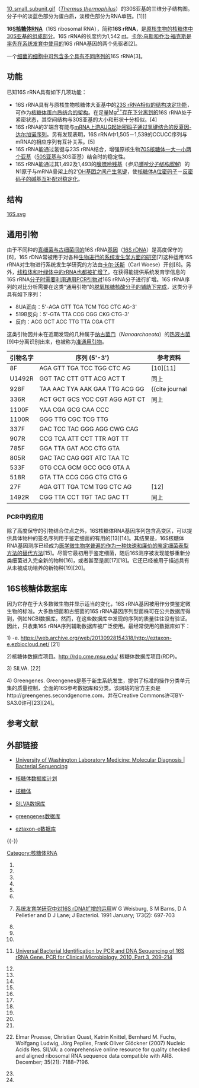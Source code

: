 [10_small_subunit.gif](https://zh.wikipedia.org/wiki/File:10_small_subunit.gif "fig:10_small_subunit.gif")（*[Thermus
thermophilus](https://zh.wikipedia.org/wiki/Thermus_thermophilus "wikilink")*）的30S亚基的三维分子结构图。分子中的淡蓝色部分为蛋白质，淡橙色部分为RNA单链。\[1\]\]\]

**16[S核糖体RNA](https://zh.wikipedia.org/wiki/斯維德伯格 "wikilink")**（16S
ribosomal RNA），简称**16S
rRNA**，是[原核生物的](../Page/原核生物.md "wikilink")[核糖体中](../Page/核糖体.md "wikilink")[30S亚基的组成部分](https://zh.wikipedia.org/wiki/30S亚基 "wikilink")。16S
rRNA的长度约为1,542
[nt](../Page/核苷酸.md "wikilink")。[卡尔·乌斯和](../Page/卡尔·乌斯.md "wikilink")[乔治·福克斯是率先在](../Page/乔治·福克斯_\(生物学家\).md "wikilink")[系统发育中使用的](../Page/系统发生学.md "wikilink")16S
rRNA基因的两个先驱者\[2\]。

一个[细菌的](../Page/细菌.md "wikilink")[细胞中可包含多个具有不同序列的](../Page/细胞.md "wikilink")16S
rRNA\[3\]。

## 功能

已知16S rRNA具有如下几项功能：

  - 16S rRNA具有与原核生物核糖体大亚基中的[23S
    rRNA相似的结构决定功能](https://zh.wikipedia.org/wiki/23S核糖体RNA "wikilink")，可作为[核糖体蛋白质结合的架构](../Page/核糖体蛋白质.md "wikilink")。在足量[Mg<sup>2+</sup>存在下分离到的](https://zh.wikipedia.org/wiki/镁离子 "wikilink")16S
    rRNA处于紧密状态，其空间结构与30S亚基的大小和形状十分相似。\[4\]
  - 16S
    rRNA的3'端含有能与[mRNA上游AUG](https://zh.wikipedia.org/wiki/mRNA "wikilink")[起始密码子通过](../Page/起始密码子.md "wikilink")[氢键结合的](../Page/氢键.md "wikilink")[反夏因-达尔加诺序列](../Page/夏因-达尔加诺序列.md "wikilink")。另有发现表明，16S
    rRNA中1,505－1,539的CCUCC序列与mRNA的相应序列有互补关系。\[5\]
  - 16S rRNA能通过氢键与23S
    rRNA结合，增强原核生物[70S核糖体一大一小两个亚基](https://zh.wikipedia.org/wiki/70S核糖体 "wikilink")（[50S亚基与](https://zh.wikipedia.org/wiki/50S亚基 "wikilink")30S亚基）结合时的稳定性。
  - 16S
    rRNA能通过其1,492及1,493的[腺嘌呤](../Page/腺嘌呤.md "wikilink")[残基](https://zh.wikipedia.org/wiki/残基 "wikilink")（*参见[嘌呤分子结构图解](../Page/嘌呤.md "wikilink")*）的N1原子与mRNA骨架上的2'[OH](../Page/羟基.md "wikilink")[基团之间产生氢键](https://zh.wikipedia.org/wiki/基团 "wikilink")，使[核糖体A位](https://zh.wikipedia.org/wiki/核糖体A位 "wikilink")[密码子](https://zh.wikipedia.org/wiki/密码子 "wikilink")－[反密码子的](https://zh.wikipedia.org/wiki/反密码子 "wikilink")[碱基互补配对稳定化](https://zh.wikipedia.org/wiki/碱基互补配对 "wikilink")。

## 结构

[16S.svg](https://zh.wikipedia.org/wiki/File:16S.svg "fig:16S.svg")

## 通用引物

由于不同种的[真细菌与](https://zh.wikipedia.org/wiki/真细菌 "wikilink")[古细菌间的](https://zh.wikipedia.org/wiki/古细菌 "wikilink")16S
rRNA[基因](../Page/基因.md "wikilink")（[16S
rDNA](https://zh.wikipedia.org/wiki/16S_rDNA "wikilink")）是高度保守的\[6\]，16S
rDNA常被用于对各种[生物进行的](../Page/生物.md "wikilink")[系统发生学方面的研究](../Page/系统发生学.md "wikilink")\[7\]这种运用16S
rRNA对生物进行系统发生学研究的方法由[卡尔·沃斯](https://zh.wikipedia.org/wiki/卡尔·沃斯 "wikilink")（Carl
Woese）开创\[8\]。另外，[线粒体和](https://zh.wikipedia.org/wiki/线粒体 "wikilink")[叶绿体中的rRNA也都被扩增了](../Page/叶绿体.md "wikilink")。在获得能提供系统发育学信息的16S
rRNA[分子时需要利用通用](../Page/分子.md "wikilink")[PCR](../Page/PCR.md "wikilink")[引物对](https://zh.wikipedia.org/wiki/引物_\(分子生物学\) "wikilink")16S
rRNA分子进行扩增。16S
rRNA序列的对比分析需要在这类“通用引物”的[脱氧核糖核酸分子的辅助下完成](../Page/脱氧核糖核酸.md "wikilink")，这类分子具有如下序列：

  - 8UA正向：5'-AGA GTT TGA TCM TGG CTC AG-3'
  - 519B反向：5'-GTA TTA CCG CGG CKG CTG-3'
  - 反向：ACG GCT ACC TTG TTA CGA CTT

这类引物因并未在近期发现的几种属于[纳古菌门](https://zh.wikipedia.org/wiki/纳古菌门 "wikilink")（*Nanoarchaeota*）的[热液古菌](https://zh.wikipedia.org/wiki/热液 "wikilink")\[9\]中分离识别出来，也被称为[准通用引物](https://zh.wikipedia.org/wiki/准通用引物 "wikilink")。

| 引物名字   | 序列 (5'-3')                     | 参考资料                |
| ------ | ------------------------------ | ------------------- |
| 8F     | AGA GTT TGA TCC TGG CTC AG     | \[10\]\[11\]        |
| U1492R | GGT TAC CTT GTT ACG ACT T      | 同上                  |
| 928F   | TAA AAC TYA AAK GAA TTG ACG GG | <ref>{{cite journal |
| 336R   | ACT GCT GCS YCC CGT AGG AGT CT | 同上                  |
| 1100F  | YAA CGA GCG CAA CCC            |                     |
| 1100R  | GGG TTG CGC TCG TTG            |                     |
| 337F   | GAC TCC TAC GGG AGG CWG CAG    |                     |
| 907R   | CCG TCA ATT CCT TTR AGT TT     |                     |
| 785F   | GGA TTA GAT ACC CTG GTA        |                     |
| 805R   | GAC TAC CAG GGT ATC TAA TC     |                     |
| 533F   | GTG CCA GCM GCC GCG GTA A      |                     |
| 518R   | GTA TTA CCG CGG CTG CTG G      |                     |
| 27F    | AGA GTT TGA TCM TGG CTC AG     | \[12\]              |
| 1492R  | CGG TTA CCT TGT TAC GAC TT     | 同上                  |

### PCR中的应用

除了高度保守的引物结合位点之外，16S核糖体RNA基因序列包含高变区，可以提供具体物种的签名序列用于鉴定细菌的有用的\[13\]\[14\]。其结果是，16S核糖体RNA基因测序已经成为[医学微生物学普遍的作为一种快速和廉价的鉴定细菌](https://zh.wikipedia.org/wiki/医学微生物学 "wikilink")[表型方法的替代方法](https://zh.wikipedia.org/wiki/表型 "wikilink")\[15\]。尽管它最初用于鉴定细菌，随后16S测序被发现能够重新分类细菌进入完全新的物种\[16\]，或者甚至是属\[17\]\[18\]。它还已经被用于描述具有从未被成功培养的新物种\[19\]\[20\]。

## 16S核糖体数据库

因为它存在于大多数微生物并显示适当的变化，16S rRNA基因被用作分类鉴定微生物的标准。大多数细菌和古细菌的16S
rRNA基因序列型菌株可在公共数据库得到，例如NCBI数据库。然而，在这些数据库中发现的序列的质量往往没有验证。因此，只收集16S
rRNA序列辅助数据库被广泛使用。最经常使用的数据库如下：

1\) -e.
<https://web.archive.org/web/20130928154318/http://eztaxon-e.ezbiocloud.net/>
\[21\]

2)核糖体数据库项目。http://rdp.cme.msu.edu/ 核糖体数据库项目(RDP)。

3\) SILVA. \[22\]

4\) Greengenes.
Greengenes是基于新生系统发生，提供了标准的操作分类单元集的质量控制，全面的16S参考数据库和分类。该网站的官方主页是http://greengenes.secondgenome.com，并在Creative
Commons许可BY-SA3.0许可\[23\]\[24\]。

## 参考文献

## 外部链接

  - [University of Washington Laboratory Medicine: Molecular Diagnosis |
    Bacterial
    Sequencing](http://depts.washington.edu/molmicdx/mdx/tests/bctseq.shtml)

  - [核糖体数据库计划](http://rdp.cme.msu.edu/)

  - [核糖体](http://serc.carleton.edu/microbelife/research_methods/genomics/ribosome.html)

  - [SILVA数据库](http://www.arb-silva.de/)

  - [greengenes数据库](https://web.archive.org/web/20111021102728/http://greengenes.lbl.gov/cgi-bin/nph-index.cgi/)

  - [eztaxon-e数据库](https://web.archive.org/web/20130928154318/http://eztaxon-e.ezbiocloud.net/)

{{-}}

[Category:核糖体RNA](https://zh.wikipedia.org/wiki/Category:核糖体RNA "wikilink")

1.

2.

3.

4.

5.
6.

7.  [系统发育学研究中对16S
    rDNA扩增的运用](http://jb.asm.org/cgi/content/abstract/173/2/697)W
    G Weisburg, S M Barns, D A Pelletier and D J Lane; J Bacteriol. 1991
    January; 173(2): 697-703

8.

9.

10.

11. [Universal Bacterial Identification by PCR and DNA Sequencing of 16S
    rRNA Gene. PCR for Clinical Microbiology, 2010,
    Part 3, 209-214](http://www.springerlink.com/content/t15411u7p632m7wl)

12.

13.

14.

15.

16.

17.

18.

19.

20.

21.

22. Elmar Pruesse, Christian Quast, Katrin Knittel, Bernhard M. Fuchs,
    Wolfgang Ludwig, Jörg Peplies, Frank Oliver Glöckner (2007) Nucleic
    Acids Res. SILVA: a comprehensive online resource for quality
    checked and aligned ribosomal RNA sequence data compatible with ARB.
    December; 35(21): 7188–7196.

23.

24.